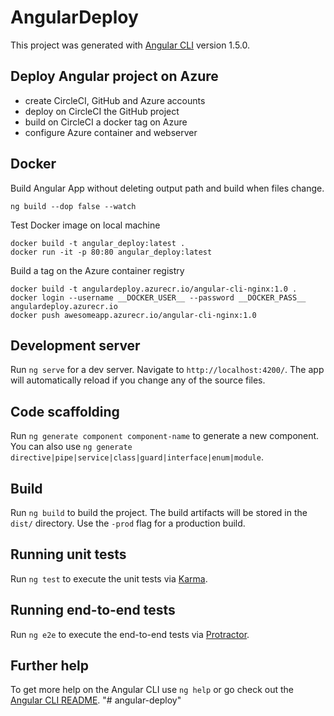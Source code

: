 # AngularDeploy

This project was generated with [Angular CLI](https://github.com/angular/angular-cli) version 1.5.0.

## Deploy Angular project on Azure
- create CircleCI, GitHub and Azure accounts
- deploy on CircleCI the GitHub project
- build on CircleCI a docker tag on Azure
- configure Azure container and webserver

## Docker
Build Angular App without deleting output path and build when files change.

    ng build --dop false --watch
    
Test Docker image on local machine

    docker build -t angular_deploy:latest .
    docker run -it -p 80:80 angular_deploy:latest
    
Build a tag on the Azure container registry

    docker build -t angulardeploy.azurecr.io/angular-cli-nginx:1.0 .
    docker login --username __DOCKER_USER__ --password __DOCKER_PASS__ angulardeploy.azurecr.io
    docker push awesomeapp.azurecr.io/angular-cli-nginx:1.0

## Development server

Run `ng serve` for a dev server. Navigate to `http://localhost:4200/`. The app will automatically reload if you change any of the source files.

## Code scaffolding

Run `ng generate component component-name` to generate a new component. You can also use `ng generate directive|pipe|service|class|guard|interface|enum|module`.

## Build

Run `ng build` to build the project. The build artifacts will be stored in the `dist/` directory. Use the `-prod` flag for a production build.

## Running unit tests

Run `ng test` to execute the unit tests via [Karma](https://karma-runner.github.io).

## Running end-to-end tests

Run `ng e2e` to execute the end-to-end tests via [Protractor](http://www.protractortest.org/).

## Further help

To get more help on the Angular CLI use `ng help` or go check out the [Angular CLI README](https://github.com/angular/angular-cli/blob/master/README.md).
"# angular-deploy" 
